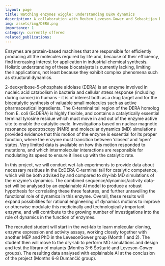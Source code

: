 ```yaml
---
layout: page
title: Watching enzymes wiggle: understanding DERA dynamics
description: A collaboration with Reuben Leveson-Gower and Sebastijan Dumancic
img: assets/img/DERA.png
importance: 1
category: currently offered
related_publications: 
---
```


Enzymes are protein-based machines that are responsible for efficiently producing all the molecules required by life and, because of their efficiency, find increasing interest for application in industrial chemical synthesis. Holistic understanding of these biocatalysts is currently lacking, limiting their applications, not least because they exhibit complex phenomena such as structural dynamics. 

2-deoxyribose-5-phosphate aldolase (DERA) is an enzyme involved in nucleic acid catabolism in bacteria and cellular stress response (including during cancer) in humans - it is of interest both as a drug target and for the biocatalytic synthesis of valuable small molecules such as active pharmaceutical ingredients. The C-terminal tail region of the DERA homolog from E. coli (EcDERA) is highly flexible, and contains a catalytically essential terminal tyrosine residue which must move in and out of the enzyme active site to enable the catalytic cycle. Investigations based on nuclear magnetic resonance spectroscopy (NMR) and molecular dynamics (MD) simulations provided evidence that this motion of the enzyme is essential for its proper function, where the enzyme must transition between ‘closed’ and ‘open’ states. Very limited data is available on how this motion responded to mutations, and which intermolecular interactions are responsible for modulating its speed to ensure it lines up with the catalytic rate. 

In this project, we will conduct wet-lab experiments to provide data about necessary residues in the EcDERA C-terminal tail for catalytic competence, which will be both advised by and compared to dry-lab MD simulations of the enzyme’s dynamics. The combined sequence/dynamics/activity data-set will be analysed by an explainable AI model to produce a robust hypothesis for correlating these three features, and further unravelling the functional role of dynamics in this enzyme. Overall, these results will expand possibilities for rational engineering of dynamics motions to improve or otherwise modulate this medicinally and technologically important enzyme, and will contribute to the growing number of investigations into the role of dynamics in the function of enzymes. 

The recruited student will start in the wet-lab to learn molecular
cloning, enzyme expression and activity assays, working closely together with another MEP and PhD in the LevesonGower group (Month 1 and 2). The student then will move to the dry-lab to perform MD simulations and design and
test the library of mutants (Months 3-6 Šoštarić and Leveson-Gower groups). The resulting data analysed with
explainable AI at the conclusion of the project (Months 6-8 Dumančić group). 